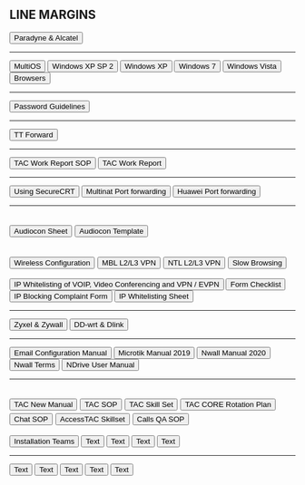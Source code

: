 


## LINE MARGINS

<button class="mbtn blue" onclick="window.open('http://knowledge.dsl.net.pk/troubleshooting/DSLAM.htm', '_blank')">Paradyne & Alcatel</button>

--- 

<button class="mbtn blue" onclick="window.open('http://www.chasms.com/index.shtml', '_blank')">MultiOS</button>
<button class="mbtn blue" onclick="window.open('http://www.virtualdesktop.org/complete/xpsp2/index.html', '_blank')">Windows XP SP 2</button>
<button class="mbtn blue" onclick="window.open('http://www.virtualdesktop.org/complete/xp/index.html', '_blank')">Windows XP</button>
<button class="mbtn blue" onclick="window.open('http://www.ineedoshelp.com/win7/sim/desktop.html', '_blank')">Windows 7</button>
<button class="mbtn blue" onclick="window.open('http://www.ineedoshelp.com/vista/vistasim/desktop.html', '_blank')">Windows Vista</button>
<button class="mbtn blue" onclick="window.open('http://www.ineedoshelp.com/vista/browsers.html', '_blank')">Browsers</button>

---

<button class="mbtn blue" onclick="window.open('http://knowledge.dsl.net.pk/Password%20Guidelines%20for%20TAC.pdf', '_blank')">Password Guidelines</button>

---

<button class="mbtn blue" onclick="window.open('https://docs.google.com/spreadsheets/d/e/2PACX-1vTfIQ5m4qgpSiz3BOAvDFiLFRqKPfrhiGEo2Tcfk4tLSZD87U2KgkBkBH_RwJg01sdTW9WKwh88SelN/pubhtml', '_blank')">TT Forward</button>


---

<button class="mbtn blue" onclick="window.open('http://knowledge.dsl.net.pk/TAC_Work_Report/TAC_Work_Report_SOP.htm', '_blank')">TAC Work Report SOP</button>
<button class="mbtn blue" onclick="window.open('http://knowledge.dsl.net.pk/TAC_Work_Report/TAC_Work_Report.xlsx', '_blank')">TAC Work Report</button>

---

<button class="mbtn blue" onclick="window.open('http://knowledge.dsl.net.pk/Manuals/Manual%20-%20Using%20SecureCRT.pdf', '_blank')">Using SecureCRT</button>
<button class="mbtn blue" onclick="window.open('http://knowledge.dsl.net.pk/MultiNating_Port-Forwarding.pdf', '_blank')">Multinat Port forwarding</button>
<button class="mbtn blue" onclick="window.open('http://knowledge.dsl.net.pk/Huawei%20Port%20Forwarding.pdf', '_blank')">Huawei Port forwarding</button>


---

<button class="mbtn blue" onclick="window.open('https://docs.google.com/spreadsheets/u/0/d/1IFY5DM1ktCI9Yar9k0ks8pNa-Sz804Bh_jMGgIF2Tds/pub?output=html', '_blank')">Audiocon Sheet</button>
<button class="mbtn blue" onclick="window.open('https://docs.google.com/document/pub?id=1zE3tl94KEX5Ecxy_2KrzL7VCI7u6vIceewgN1Jz2Uo8', '_blank')">Audiocon Template</button>
---

<button class="mbtn blue" onclick="window.open('http://knowledge.dsl.net.pk/troubleshooting/wirelessconfiguration.htm', '_blank')">Wireless Configuration</button>
<button class="mbtn blue" onclick="window.open('http://knowledge.dsl.net.pk/troubleshooting/MBLL2L3.htm', '_blank')">MBL L2/L3 VPN</button>
<button class="mbtn blue" onclick="window.open('http://knowledge.dsl.net.pk/troubleshooting/L2VPNNTL.htm', '_blank')">NTL L2/L3 VPN</button>
<button class="mbtn blue" onclick="window.open('http://knowledge.dsl.net.pk/troubleshooting/SlowBrowsing.htm', '_blank')">Slow Browsing</button>
---

<button class="mbtn blue" onclick="window.open('http://knowledge.dsl.net.pk/NAYAtelGuideforIPWhitelistingofVOIPVideoConferencingVPNor%20EVPN.PDF', '_blank')">IP Whitelisting of VOIP,
Video Conferencing and VPN / EVPN</button>
<button class="mbtn blue" onclick="window.open('http://knowledge.dsl.net.pk/IP_Whiltelisting/Forms_Checklist.xls', '_blank')">Form Checklist</button>
<button class="mbtn blue" onclick="window.open('http://knowledge.dsl.net.pk/IP_Whiltelisting/IP_Blocking_Complaint_Form.xls', '_blank')">IP Blocking Complaint Form</button>
<button class="mbtn blue" onclick="window.open('https://docs.google.com/spreadsheets/d/1_PkyyzAloeymuUBdZOge2lV4jHHMT0um0haN9mQs8so/edit#gid=2', '_blank')">IP Whitelisting Sheet</button>

---

<button class="mbtn blue" onclick="window.open('https://www.zyxel.com/support/download_library.shtml?indexflag=20040906164737', '_blank')">Zyxel & Zywall</button>
<button class="mbtn blue" onclick="window.open('https://dd-wrt.com/support/router-database/', '_blank')">DD-wrt & Dlink</button>


---

<button class="mbtn blue" onclick="window.open('http://knowledge.dsl.net.pk/Core-Systems%20TAC_Manuals/Manual_for_email_configurations.pdf', '_blank')">Email Configuration Manual</button>
<button class="mbtn blue" onclick="window.open('http://knowledge.dsl.net.pk/Core-Systems%20TAC_Manuals/Manual_MicroTik_Configurations_2019.pdf', '_blank')">Microtik Manual 2019</button>
<button class="mbtn blue" onclick="window.open('http://knowledge.dsl.net.pk/Core-Systems%20TAC_Manuals/Manual_N-Wall_Installation_2020.pdf', '_blank')">Nwall Manual 2020</button>
<button class="mbtn blue" onclick="window.open('http://knowledge.dsl.net.pk/Core-Systems%20TAC_Manuals/Nwall%20Terms.pdf', '_blank')">Nwall Terms</button>
<button class="mbtn blue" onclick="window.open('http://knowledge.dsl.net.pk/Core-Systems%20TAC_Manuals/N-Drive%20User%20Manual.pdf', '_blank')">NDrive User Manual</button>

---

<button class="mbtn blue" onclick="window.open('http://knowledge.dsl.net.pk/file/tacmanual.htm', '_blank')">TAC New Manual</button>
<button class="mbtn blue" onclick="window.open('http://knowledge.dsl.net.pk/file/tacsop.htm', '_blank')">TAC SOP</button>
<button class="mbtn blue" onclick="window.open('http://knowledge.dsl.net.pk/file/skillset.htm', '_blank')">TAC Skill Set</button>
<button class="mbtn blue" onclick="window.open('http://knowledge.dsl.net.pk/file/Rotation%20Plan.htm', '_blank')">TAC CORE Rotation Plan</button>
<button class="mbtn blue" onclick="window.open('http://knowledge.dsl.net.pk/file/chat.htm', '_blank')">Chat SOP</button>
<button class="mbtn blue" onclick="window.open('http://knowledge.dsl.net.pk/file/ACCESStac.htm', '_blank')">AccessTAC Skillset</button>
<button class="mbtn blue" onclick="window.open('http://knowledge.dsl.net.pk/file/qacalls.htm', '_blank')">Calls QA SOP</button>
---

<button class="mbtn blue" onclick="window.open('https://docs.google.com/spreadsheets/d/e/2PACX-1vR2kc3nqipBqXtlD4SZXW3rpe-5k8yrmOcpvTZMtaGUqO2pK9H-tmC0ERYwJeias2r9qVJ8QV3i_JXP/pubhtml', '_blank')">Installation Teams</button>
<button class="mbtn blue" onclick="window.open('', '_blank')">Text</button>
<button class="mbtn blue" onclick="window.open('', '_blank')">Text</button>
<button class="mbtn blue" onclick="window.open('', '_blank')">Text</button>
<button class="mbtn blue" onclick="window.open('', '_blank')">Text</button>

---

<button class="mbtn blue" onclick="window.open('', '_blank')">Text</button>
<button class="mbtn blue" onclick="window.open('', '_blank')">Text</button>
<button class="mbtn blue" onclick="window.open('', '_blank')">Text</button>
<button class="mbtn blue" onclick="window.open('', '_blank')">Text</button>
<button class="mbtn blue" onclick="window.open('', '_blank')">Text</button>

